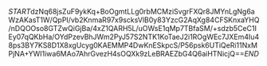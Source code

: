 $START$dzNq68jsZuF9ykKq+BoOgmtLLg0rbMCMziSvgrFXQr8JMYnLgNg6aWzAKasT1W/QpPI/vb2KnmaR97x9scksVlB0y83YzcG2AqXg84CFSKnxaYHQ/nDQOOso8GTZwQiGjBa/4xZ1QARH5L/uOWsE1qMp7TBfaSM/+sdzb5CeC1IEy07qQKbHa/OYdPzevBhJWm2PyJ57S2NTK1KoTaeJ2i1ROgWEc7JXEm4Iu48ps3BY7KS8D1X8xgUcyg0KAEMMP4DwKnESkpcS/P56psk6UTiQeRi11NxMPjNA+YWI1iwa6MAo7AhrGvezH4sOQXk9zLeBRAEZbG4Q6aiHTNicjQ==$END$